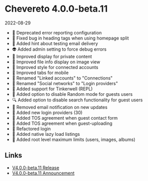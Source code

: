 # Chevereto 4.0.0-beta.11

2022-08-29

- 🐘 Deprecated error reporting configuration
- 🐞 Fixed bug in heading tags when using homepage split
- 👀 Added hint about testing email delivery
- 👽 Added admin setting to force debug errors
- 💅 Improved display for private content
- 💅 Improved file info display on image view
- 💅 Improved style for connected accounts
- 💅 Improved tabs for mobile
- 💅 Renamed "Linked accounts" to "Connections"
- 💅 Renamed "Social networks" to "Login providers"
- 💫 Added support for Tinkerwell (REPL)
- 🔀 Added option to disable Random mode for guests users
- 🔍️ Added option to disable search functionality for guest users
- 🔕 Removed email notification on new updates
- 🥁 Added new login providers (30)
- 🥁 Added TOS agreement when guest contact form
- 🥁 Added TOS agreement when guest-uploading
- 🦆 Refactored login
- 🚅 Added native lazy load listings
- 🚧 Added root level maximum limits (users, images, albums)

## Links

- [V4.0.0-beta.11 Release](https://chevereto.com/community/threads/chevereto-v4-0-0-beta-11.14465/)
- [V4.0.0-beta.11 Announcement](https://chevereto.com/community/threads/chevereto-v4-0-0-beta-11-announcement.14399/)
